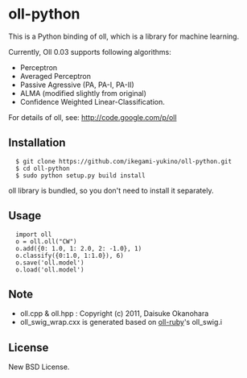 oll-python
==========
This is a Python binding of oll, which is a library for machine learning.

Currently, Oll 0.03 supports following algorithms:

- Perceptron
- Averaged Perceptron
- Passive Agressive (PA, PA-I, PA-II)
- ALMA (modified slightly from original)
- Confidence Weighted Linear-Classification.

For details of oll, see: http://code.google.com/p/oll

## Installation
```
  $ git clone https://github.com/ikegami-yukino/oll-python.git
  $ cd oll-python
  $ sudo python setup.py build install
```
 oll library is bundled, so you don't need to install it separately.

## Usage
```
  import oll
  o = oll.oll("CW")
  o.add({0: 1.0, 1: 2.0, 2: -1.0}, 1)
  o.classify({0:1.0, 1:1.0}), 6)
  o.save('oll.model')
  o.load('oll.model')
```
## Note
- oll.cpp & oll.hpp : Copyright (c) 2011, Daisuke Okanohara
- oll_swig_wrap.cxx is generated based on [oll-ruby](https://github.com/syou6162/oll-ruby)'s oll_swig.i

## License
New BSD License.
